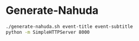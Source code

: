 # Generate-Nahuda

```sh
./generate-nahuda.sh event-title event-subtitle
python -m SimpleHTTPServer 8000
```